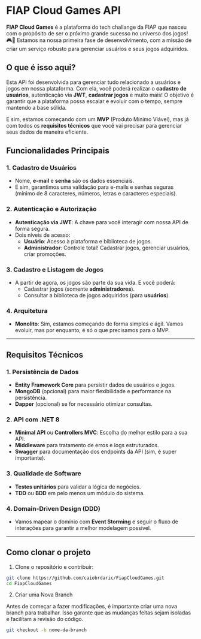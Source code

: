# FIAP Cloud Games API

**FIAP Cloud Games** é a plataforma do tech challange da FIAP que nasceu com o propósito de ser o próximo grande sucesso no universo dos jogos! 🎮🚀 Estamos na nossa primeira fase de desenvolvimento, com a missão de criar um serviço robusto para gerenciar usuários e seus jogos adquiridos.

## O que é isso aqui?

Esta API foi desenvolvida para gerenciar tudo relacionado a usuários e jogos em nossa plataforma. Com ela, você poderá realizar o **cadastro de usuários**, autenticação via **JWT**, **cadastrar jogos** e muito mais! O objetivo é garantir que a plataforma possa escalar e evoluir com o tempo, sempre mantendo a base sólida.

E sim, estamos começando com um **MVP** (Produto Mínimo Viável), mas já com todos os **requisitos técnicos** que você vai precisar para gerenciar seus dados de maneira eficiente.

## Funcionalidades Principais

### 1. Cadastro de Usuários
- Nome, **e-mail** e **senha** são os dados essenciais.
- E sim, garantimos uma validação para e-mails e senhas seguras (mínimo de 8 caracteres, números, letras e caracteres especiais).

### 2. Autenticação e Autorização
- **Autenticação via JWT**: A chave para você interagir com nossa API de forma segura.
- Dois níveis de acesso:
  - **Usuário**: Acesso à plataforma e biblioteca de jogos.
  - **Administrador**: Controle total! Cadastrar jogos, gerenciar usuários, criar promoções.

### 3. Cadastro e Listagem de Jogos
- A partir de agora, os jogos são parte da sua vida. E você poderá:
  - Cadastrar jogos (somente **administradores**).
  - Consultar a biblioteca de jogos adquiridos (para **usuários**).

### 4. Arquitetura
- **Monolito**: Sim, estamos começando de forma simples e ágil. Vamos evoluir, mas por enquanto, é só o que precisamos para o MVP.

---

## Requisitos Técnicos

### 1. Persistência de Dados
- **Entity Framework Core** para persistir dados de usuários e jogos.
- **MongoDB** (opcional) para maior flexibilidade e performance na persistência.
- **Dapper** (opcional) se for necessário otimizar consultas.

### 2. API com .NET 8
- **Minimal API** ou **Controllers MVC**: Escolha do melhor estilo para a sua API.
- **Middleware** para tratamento de erros e logs estruturados.
- **Swagger** para documentação dos endpoints da API (sim, é super importante).

### 3. Qualidade de Software
- **Testes unitários** para validar a lógica de negócios.
- **TDD** ou **BDD** em pelo menos um módulo do sistema.
  
### 4. Domain-Driven Design (DDD)
- Vamos mapear o domínio com **Event Storming** e seguir o fluxo de interações para garantir a melhor modelagem possível.
  
---

## Como clonar o projeto

1. Clone o repositório e contribuir:

```bash
git clone https://github.com/caiobrdaric/FiapCloudGames.git
cd FiapCloudGames
```

2. Criar uma Nova Branch

Antes de começar a fazer modificações, é importante criar uma nova branch para trabalhar. Isso garante que as mudanças feitas sejam isoladas e facilitam a revisão do código.
```bash
git checkout -b nome-da-branch
```

